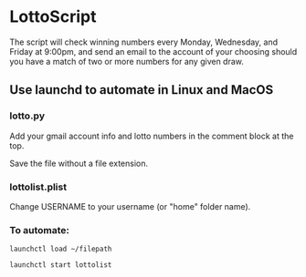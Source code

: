 # LottoScript
The script will check winning numbers every Monday, Wednesday, and Friday at 9:00pm, and send an email to the account of
your choosing should you have a match of two or more numbers for any given draw.

## Use launchd to automate in Linux and MacOS

### lotto.py
Add your gmail account info and lotto numbers in the comment block at the top.

Save the file without a file extension.

### lottolist.plist
Change USERNAME to your username (or "home" folder name).

### To automate:
```
launchctl load ~/filepath
```
```
launchctl start lottolist
```
